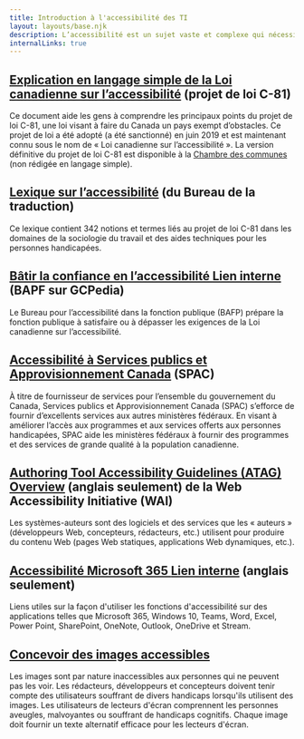 ```yaml
---
title: Introduction à l'accessibilité des TI
layout: layouts/base.njk
description: L’accessibilité est un sujet vaste et complexe qui nécessite de la formation et de la mise en application pour être maîtrisé, mais c’est un sujet important pour quiconque doit créer des documents, des courriels, des formulaires électroniques, des pages Web ou des applications de bureau. En incluant l’accessibilité dans la conception de votre travail, vous vous assurez que tout le monde peut participer pleinement. Voici quelques liens vers des documents de référence qui, nous l’espérons, vous aideront à comprendre le concept d’accessibilité.
internalLinks: true
---
```

<div class="row wb-eqht-grd">

  <section class="col-md-6">
    <h2 class="h3"><a href="https://www.include-me.ca/federal-accessibility-legislation-alliance/resource/explication-en-langage-simple-de-la-loi#:~:text=Accessible%20Canada%20Act%20in%20Plain%20Language.%20Background%20and,a%20parliamentary%20proposal%20to%20make%20a%20new%20law.">Explication en langage simple de la Loi canadienne sur l’accessibilité</a> (projet de loi C-81)</h2>
    <p>Ce document aide les gens à comprendre les principaux points du projet de loi C-81, une loi visant à faire du Canada un pays exempt d’obstacles. Ce projet de loi a été adopté (a été sanctionné) en juin 2019 et est maintenant connu sous le nom de « Loi canadienne sur l’accessibilité ». La version définitive du projet de loi C-81 est disponible à la <a href ="https://www.parl.ca/DocumentViewer/fr/42-1/projet-loi/C-81/sanction-royal">Chambre des communes</a> (non rédigée en langage simple).</p>
  </section>

  <section class="col-md-6">
    <h2 class="h3"><a href="https://www.btb.termiumplus.gc.ca/publications/accessibilite-accessibility-fra.html">Lexique sur l’accessibilité</a> (du Bureau de la traduction)</h2>
    <p>Ce lexique contient 342 notions et termes liés au projet de loi C-81 dans les domaines de la sociologie du travail et des aides techniques pour les personnes handicapées.</p>
  </section>

  <section class="col-md-6">
    <h2 class="h3"><a href="https://www.gcpedia.gc.ca/gcwiki/index.php?title=OPSA/BAFP:_Accommodations/_Mesures_d%E2%80%99adaptation&redirect=no">Bâtir la confiance en l’accessibilité <i class="fas fa-external-link-square-alt"></i><span class="wb-inv"> Lien interne</span></a> (BAPF sur GCPedia)</h2>
    <p>Le Bureau pour l’accessibilité dans la fonction publique (BAFP) prépare la fonction publique à satisfaire ou à dépasser les exigences de la Loi canadienne sur l’accessibilité.</p>
  </section>

  <section class="col-md-6">
    <h2 class="h3"><a href="https://www.tpsgc-pwgsc.gc.ca/apropos-about/acc-fra.html">Accessibilité à Services publics et Approvisionnement Canada</a> (SPAC)</h2>
    <p>À titre de fournisseur de services pour l’ensemble du gouvernement du Canada, Services publics et Approvisionnement Canada (SPAC) s’efforce de fournir d’excellents services aux autres ministères fédéraux. En visant à améliorer l’accès aux programmes et aux services offerts aux personnes handicapées, SPAC aide les ministères fédéraux à fournir des programmes et des services de grande qualité à la population canadienne.</p>
  </section>

  <section class="col-md-6">
    <h2 class="h3"><a href="https://www.w3.org/WAI/standards-guidelines/atag/" hreflang="en">Authoring Tool Accessibility Guidelines (ATAG) Overview</a> (anglais seulement) de la Web Accessibility Initiative (WAI) </h2>
    <p>Les systèmes-auteurs sont des logiciels et des services que les « auteurs » (développeurs Web, concepteurs, rédacteurs, etc.) utilisent pour produire du contenu Web (pages Web statiques, applications Web dynamiques, etc.). </p>
  </section>

  <section class="col-md-6">
  <h2 class="h3"><a href="https://wiki.gccollab.ca/M365/Home/Accessibility" hreflang="en">Accessibilité Microsoft 365 <i class="fas fa-external-link-square-alt"></i><span class="wb-inv"> Lien interne</span></a> (anglais seulement)</h2>
  <p>Liens utiles sur la façon d'utiliser les fonctions d'accessibilité sur des applications telles que Microsoft 365, Windows 10, Teams, Word, Excel, Power Point, SharePoint, OneNote, Outlook, OneDrive et Stream.</p>
  </section>

  <section class="col-md-6">
    <h2 class="h3"><a href="./accessible-image.html">Concevoir des images accessibles</a></h2>
    <p>Les images sont par nature inaccessibles aux personnes qui ne peuvent pas les voir. Les rédacteurs, développeurs et concepteurs doivent tenir compte des utilisateurs souffrant de divers handicaps lorsqu'ils utilisent des images. Les utilisateurs de lecteurs d'écran comprennent les personnes aveugles, malvoyantes ou souffrant de handicaps cognitifs. Chaque image doit fournir un texte alternatif efficace pour les lecteurs d'écran.</p>
  </section>

</div>

